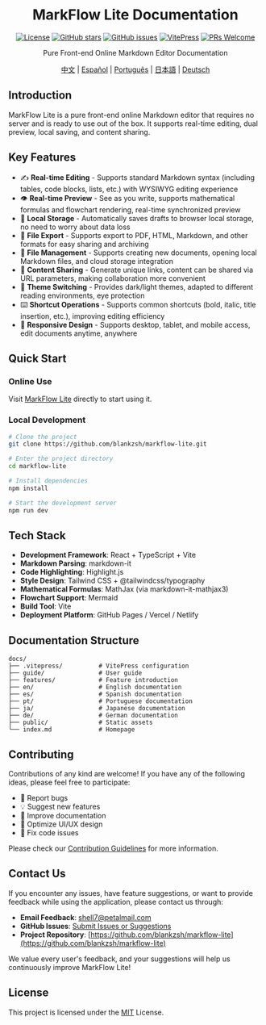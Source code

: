<div align="center">

# MarkFlow Lite Documentation

[![License](https://img.shields.io/github/license/blankzsh/markflow-lite)](https://github.com/blankzsh/markflow-lite/blob/main/LICENSE)
[![GitHub stars](https://img.shields.io/github/stars/blankzsh/markflow-lite)](https://github.com/blankzsh/markflow-lite/stargazers)
[![GitHub issues](https://img.shields.io/github/issues/blankzsh/markflow-lite)](https://github.com/blankzsh/markflow-lite/issues)
[![VitePress](https://img.shields.io/badge/VitePress-1.6.4-brightgreen)](https://vitepress.dev/)
[![PRs Welcome](https://img.shields.io/badge/PRs-welcome-brightgreen.svg)](https://github.com/blankzsh/markflow-lite/pulls)

Pure Front-end Online Markdown Editor Documentation

[中文](../README.md) | [Español](../es/README.md) | [Português](../pt/README.md) | [日本語](../ja/README.md) | [Deutsch](../de/README.md)

</div>

## Introduction

MarkFlow Lite is a pure front-end online Markdown editor that requires no server and is ready to use out of the box. It supports real-time editing, dual preview, local saving, and content sharing.

## Key Features

- ✍️ **Real-time Editing** - Supports standard Markdown syntax (including tables, code blocks, lists, etc.) with WYSIWYG editing experience
- 👁️ **Real-time Preview** - See as you write, supports mathematical formulas and flowchart rendering, real-time synchronized preview
- 💾 **Local Storage** - Automatically saves drafts to browser local storage, no need to worry about data loss
- 📄 **File Export** - Supports export to PDF, HTML, Markdown, and other formats for easy sharing and archiving
- 📂 **File Management** - Supports creating new documents, opening local Markdown files, and cloud storage integration
- 🔗 **Content Sharing** - Generate unique links, content can be shared via URL parameters, making collaboration more convenient
- 🎨 **Theme Switching** - Provides dark/light themes, adapted to different reading environments, eye protection
- ⌨️ **Shortcut Operations** - Supports common shortcuts (bold, italic, title insertion, etc.), improving editing efficiency
- 📱 **Responsive Design** - Supports desktop, tablet, and mobile access, edit documents anytime, anywhere

## Quick Start

### Online Use

Visit [MarkFlow Lite](https://editor.currso.com) directly to start using it.

### Local Development

```bash
# Clone the project
git clone https://github.com/blankzsh/markflow-lite.git

# Enter the project directory
cd markflow-lite

# Install dependencies
npm install

# Start the development server
npm run dev
```

## Tech Stack

- **Development Framework**: React + TypeScript + Vite
- **Markdown Parsing**: markdown-it
- **Code Highlighting**: Highlight.js
- **Style Design**: Tailwind CSS + @tailwindcss/typography
- **Mathematical Formulas**: MathJax (via markdown-it-mathjax3)
- **Flowchart Support**: Mermaid
- **Build Tool**: Vite
- **Deployment Platform**: GitHub Pages / Vercel / Netlify

## Documentation Structure

```
docs/
├── .vitepress/          # VitePress configuration
├── guide/               # User guide
├── features/            # Feature introduction
├── en/                  # English documentation
├── es/                  # Spanish documentation
├── pt/                  # Portuguese documentation
├── ja/                  # Japanese documentation
├── de/                  # German documentation
├── public/              # Static assets
└── index.md             # Homepage
```

## Contributing

Contributions of any kind are welcome! If you have any of the following ideas, please feel free to participate:

- 🐛 Report bugs
- 💡 Suggest new features
- 📝 Improve documentation
- 🎨 Optimize UI/UX design
- 🔧 Fix code issues

Please check our [Contribution Guidelines](../CONTRIBUTING.md) for more information.

## Contact Us

If you encounter any issues, have feature suggestions, or want to provide feedback while using the application, please contact us through:

- **Email Feedback**: [shell7@petalmail.com](mailto:shell7@petalmail.com)
- **GitHub Issues**: [Submit Issues or Suggestions](https://github.com/blankzsh/markflow-lite/issues)
- **Project Repository**: [https://github.com/blankzsh/markflow-lite](https://github.com/blankzsh/markflow-lite)

We value every user's feedback, and your suggestions will help us continuously improve MarkFlow Lite!

## License

This project is licensed under the [MIT](https://github.com/blankzsh/markflow-lite/blob/main/LICENSE) License.